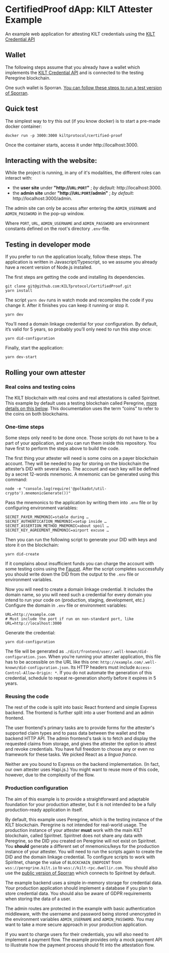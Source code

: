 # CertifiedProof dApp: KILT Attester Example

An example web application for attesting KILT credentials using the [KILT Credential API](https://github.com/KILTprotocol/spec-ext-credential-api#verification-workflow)

## Wallet

The following steps assume that you already have a wallet which implements the [KILT Credential API](https://github.com/KILTprotocol/spec-ext-credential-api) and is connected to the testing Peregrine blockchain.

One such wallet is Sporran. [You can follow these steps to run a test version of Sporran](https://github.com/BTE-Trusted-Entity/sporran-extension/blob/main/docs/external.md).

## Quick test

The simplest way to try this out (if you know docker) is to start a pre-made docker container:

```shell
docker run -p 3000:3000 kiltprotocol/certified-proof
```

Once the container starts, access it under http://localhost:3000.

## Interacting with the website:

While the project is running, in any of it's modalities, the different roles can interact with:

- the **user site** under **"http://`URL`:`PORT`"** ; _by default:_ http://localhost:3000.
- the **admin site** under **"http://`URL`:`PORT`/admin"** ; _by default:_ http://localhost:3000/admin.

The admin site can only be access after entering the `ADMIN_USERNAME` and `ADMIN_PASSWORD` in the pop-up window.

Where `PORT`, `URL`, `ADMIN_USERNAME` and `ADMIN_PASSWORD` are environment constants defined on the root's directory `.env`-file.


## Testing in developer mode

If you prefer to run the application locally, follow these steps. The application is written in Javascript/Typescript, so we assume you already have a recent version of Node.js installed.

The first steps are getting the code and installing its dependencies.

```shell
git clone git@github.com:KILTprotocol/CertifiedProof.git
yarn install
```

The script `yarn dev` runs in watch mode and recompiles the code if you change it. After it finishes you can keep it running or stop it.

```shell
yarn dev
```

You’ll need a domain linkage credential for your configuration. By default, it’s valid for 5 years, so probably you’ll only need to run this step once:

```shell
yarn did-configuration
```

Finally, start the application:

```shell
yarn dev-start
```

## Rolling your own attester

### Real coins and testing coins

The KILT blockchain with real coins and real attestations is called Spiritnet. This example by default uses a testing blockchain called Peregrine, [more details on this below](#production-configuration). This documentation uses the term “coins” to refer to the coins on both blockchains.

### One-time steps

Some steps only need to be done once. Those scripts do not have to be a part of your application, and you can run them inside this repository. You have first to perform the steps above to build the code.

The first thing your attester will need is some coins on a payer blockchain account. They will be needed to pay for storing on the blockchain the attester’s DID with several keys. The account and each key will be defined by a secret 12-words mnemonic. A mnemonic can be generated using this command:

```shell
node -e "console.log(require('@polkadot/util-crypto').mnemonicGenerate())"
```

Pass the mnemonics to the application by writing them into `.env` file or by configuring environment variables:

```
SECRET_PAYER_MNEMONIC=stable during …
SECRET_AUTHENTICATION_MNEMONIC=setup inside …
SECRET_ASSERTION_METHOD_MNEMONIC=about spoil …
SECRET_KEY_AGREEMENT_MNEMONIC=airport excuse …
```

Then you can run the following script to generate your DID with keys and store it on the blockchain:

```shell
yarn did-create
```

If it complains about insufficient funds you can charge the account with some testing coins using the [Faucet](https://faucet.peregrine.kilt.io/). After the script completes successfully you should write down the DID from the output to the `.env` file or environment variables.

Now you will need to create a domain linkage credential. It includes the domain name, so you will need such a credential for every domain you intend to run your code on (production, staging, development, etc.) Configure the domain in `.env` file or environment variables:

```
URL=http://example.com
# Must include the port if run on non-standard port, like URL=http://localhost:3000
```

Generate the credential:

```shell
yarn did-configuration
```

The file will be generated as `./dist/frontend/user/.well-known/did-configuration.json`. When you’re running your attester application, this file has to be accessible on the URL like this one: `http://example.com/.well-known/did-configuration.json`. Its HTTP headers must include `Access-Control-Allow-Origin: *`. If you do not automate the generation of this credential, schedule to repeat re-generation shortly before it expires in 5 years.

### Reusing the code

The rest of the code is split into basic React frontend and simple Express backend. The frontend is further split into a user frontend and an admin frontend.

The user frontend's primary tasks are to provide forms for the attester's supported claim types and to pass data between the wallet and the backend HTTP API. The admin frontend's task is to fetch and display the requested claims from storage, and gives the attester the option to attest and revoke credentials. You have full freedom to choose any or even no framework for these tasks. We picked React as a _lingua franca_.

Neither are you bound to Express on the backend implementation. (In fact, our own attester uses Hapi.js.) You might want to reuse more of this code, however, due to the complexity of the flow.

### Production configuration

The aim of this example is to provide a straightforward and adaptable foundation for your production attester, but it is not intended to be a fully production-ready application in itself.

By default, this example uses Peregrine, which is the testing instance of the KILT blockchain. Peregrine is not intended for real-world usage. The production instance of your attester **must** work with the main KILT blockchain, called Spiritnet. Spiritnet does not share any data with Peregrine, so the DID you created on Peregrine will not exist on Spiritnet. You **should** generate a different set of mnemonics/keys for the production instance of your attester. You will need to run the scripts again to create the DID and the domain linkage credential. To configure scripts to work with Spiritnet, change the value of `BLOCKCHAIN_ENDPOINT` from `wss://peregrine.kilt.io` to `wss://kilt-rpc.dwellir.com`. You should also use the [public version of Sporran](https://www.sporran.org/) which connects to Spiritnet by default.

The example backend uses a simple in-memory storage for credential data. Your production application should implement a database if you plan to store credential data. You should also be aware of GDPR requirements when storing the data of a user.

The admin routes are protected in the example with basic authentication middleware, with the username and password being stored unencrypted in the environment variables `ADMIN_USERNAME` and `ADMIN_PASSWORD`. You may want to take a more secure approach in your production application.

If you want to charge users for their credentials, you will also need to implement a payment flow. The example provides only a mock payment API to illustrate how the payment process should fit into the attestation flow.
